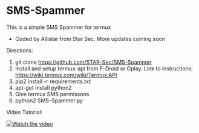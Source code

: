 # SMS-Spammer
This is a simple SMS Spammer for termux
- Coded by Allistar from Star Sec.
More updates coming soon

Directions: 
1. git clone https://github.com/STAR-Sec/SMS-Spammer
2. Install and setup termux-api from F-Droid or Gplay.
   Link to instructions: https://wiki.termux.com/wiki/Termux:API
3. pip2 install -r requirements.txt
4. apt-get install python2
5. Give termux SMS permissons
6. python2 SMS-Spammer.py


Video Tutorial:
  
[![Watch the video](https://img.youtube.com/vi/1c0nagvUJnM/mqdefault.jpg)](https://youtu.be/1c0nagvUJnM)
